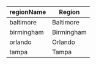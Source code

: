 | regionName | Region     |
| ---------- | ---------- |
| baltimore  | Baltimore  |
| birmingham | Birmingham |
| orlando    | Orlando    |
| tampa      | Tampa      |
